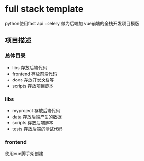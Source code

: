 # full stack template
python使用fast api +celery 做为后端加 vue前端的全栈开发项目模版

## 项目描述
### 总体目录
- libs 存放后端代码
- frontend 存放前端代码
- docs 存放开发文档等
- scripts 存放项目脚本

### libs
- myproject 存放后端代码
- data 存放后端产生的数据
- scripts 存放后端脚本
- tests 存放后端的测试代码
### frontend
使用vue脚手架创建
